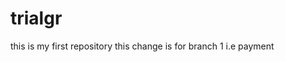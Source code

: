 # trialgr
this is my first repository
this change is for branch 1 i.e payment                                                                                                                                                                                                                                                                                                                                                                                                                                                                                                                                                                                                                                                                                                                                                           
